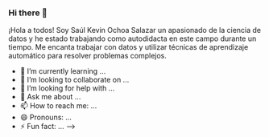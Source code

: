 ### Hi there 👋

¡Hola a todos! Soy Saúl Kevin Ochoa Salazar un apasionado de la ciencia de datos y he estado trabajando como autodidacta en este campo durante un tiempo. 
Me encanta trabajar con datos y utilizar técnicas de aprendizaje automático para resolver problemas complejos.


- 🌱 I’m currently learning ...
- 👯 I’m looking to collaborate on ...
- 🤔 I’m looking for help with ...
- 💬 Ask me about ...
- 📫 How to reach me: ...
- 😄 Pronouns: ...
- ⚡ Fun fact: ...
-->
